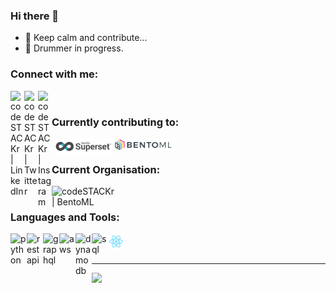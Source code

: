 ### Hi there 👋

- 🔭 Keep calm and contribute...
- 🌱 Drummer in progress.

### Connect with me:
[<img align="left" alt="codeSTACKr | LinkedIn" width="22px" src="https://cdn.jsdelivr.net/npm/simple-icons@v3/icons/linkedin.svg" />][linkedin]
[<img align="left" alt="codeSTACKr | Twitter" width="22px" src="https://cdn.jsdelivr.net/npm/simple-icons@v3/icons/twitter.svg" />][twitter]
[<img align="left" alt="codeSTACKr | Instagram" width="22px" src="https://cdn.jsdelivr.net/npm/simple-icons@v3/icons/instagram.svg" />][instagram]

<br />

### Currently contributing to:
[<img align="left" alt="superset" title="Superset" width="100px" src="https://raw.githubusercontent.com/apache/incubator-superset/master/superset-frontend/branding/superset-logo-horiz-apache.png" />][Apache SuperSet]
[<img align="left" alt="codeSTACKr | BentoML" width="100px" src="https://raw.githubusercontent.com/bentoml/BentoML/master/docs/source/_static/img/bentoml-readme-header.jpeg" />][BentoML]

<br />

### Current Organisation:
[<img align="left" alt="codeSTACKr | BentoML" width="100px" src="https://wipadika.com/wp-content/uploads/2020/08/Artboard-3@2x.png" />][Wipadika]

<br />

### Languages and Tools:

[<img align="left" alt="python" title="python" width="26px" src="https://img.icons8.com/nolan/64/python.png" />][python]
[<img align="left" alt="rest api" title="rest apis" width="26px" src="https://img.icons8.com/wired/64/000000/api-settings.png" />][api]
[<img align="left" alt="graphql" title="graphql" width="26px" src="https://img.icons8.com/color/48/000000/graphql.png" />][graphql]
[<img align="left" alt="aws" title="aws" width="26px" src="https://img.icons8.com/color/48/000000/amazon-web-services.png" />][aws]
[<img align="left" alt="dynamodb" title="dynamodb" width="26px" src="https://img.icons8.com/fluent/48/000000/database.png"/>][dynamodb]
[<img align="left" alt="sql" title="mysql" width="26px" src="https://img.icons8.com/dusk/64/000000/database.png"/>][sql]
[<img align="left" alt="react" title="react" width="26px" src="https://raw.githubusercontent.com/github/explore/80688e429a7d4ef2fca1e82350fe8e3517d3494d/topics/react/react.png" />][react]


<br />
<br />

---

<img align="left" src="https://github-readme-stats.vercel.app/api?username=mayurnewase&show_icons=true&hide_border=true" />


[python]: https://www.python.org/
[api]: https://en.wikipedia.org/wiki/API
[graphql]: https://graphql.org/
[aws]: https://aws.amazon.com/
[dynamodb]: https://aws.amazon.com/dynamodb
[sql]: https://www.mysql.com/
[react]: https://reactjs.org/
[Wipadika]: https://wipadika.com/
[Apache SuperSet]: https://github.com/apache/incubator-superset
[BentoML]: https://github.com/bentoml/BentoML
[linkedin]: https://www.linkedin.com/in/mayur-newase
[twitter]: https://twitter.com/MayurNewase
[instagram]: https://www.instagram.com/mayur_newase

